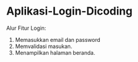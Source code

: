 # Aplikasi-Login-Dicoding

Alur Fitur Login:

1. Memasukkan email dan password
2. Memvalidasi masukan.
3. Menampilkan halaman beranda.
